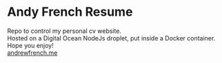 # Andy French Resume
Repo to control my personal cv website.  
Hosted on a Digital Ocean NodeJs droplet, put inside a Docker container.   
Hope you enjoy!  
[andrewfrench.me](http://andrewfrench.me)
